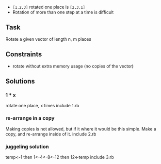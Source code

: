  - `[1,2,3]` rotated one place is `[2,3,1]`
 - Rotation of more than one step at a time is difficult

Task
----
Rotate a given vector of length n, m places

Constraints
-----------
 - rotate without extra memory usage (no copies of the vector)


Solutions
---------
### 1 * x
rotate one place, x times
include 1.rb

### re-arrange in a copy
Making copies is not allowed, but if it where it would be this simple.
Make a copy, and re-arrange inside of it.
include 2.rb

### juggeling solution
temp<-1 then 1<-4<-8<-12 then 12<-temp
include 3.rb